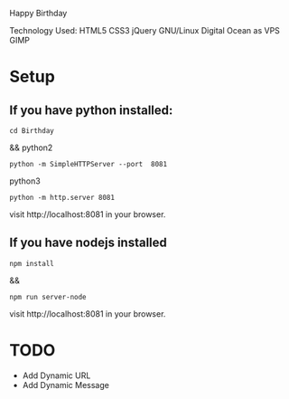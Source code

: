 Happy Birthday

Technology Used: HTML5 CSS3 jQuery  GNU/Linux Digital Ocean as VPS GIMP

# Setup

## If you have python installed:
```
cd Birthday
```

&& 
python2
```
python -m SimpleHTTPServer --port  8081
```
python3
```
python -m http.server 8081
```
visit http://localhost:8081 in your browser.

## If you have nodejs installed
```
npm install
```
&&

```
npm run server-node
```
visit http://localhost:8081 in your browser.


# TODO
* Add Dynamic URL
* Add Dynamic Message